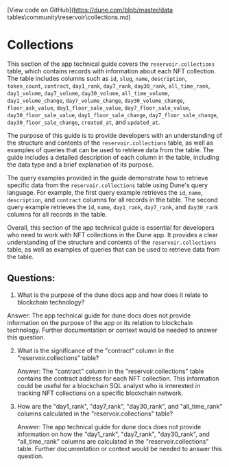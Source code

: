 [View code on GitHub](https://dune.com/blob/master/data tables\community\reservoir\collections.md)

# Collections

This section of the app technical guide covers the `reservoir.collections` table, which contains records with information about each NFT collection. The table includes columns such as `id`, `slug`, `name`, `description`, `token_count`, `contract`, `day1_rank`, `day7_rank`, `day30_rank`, `all_time_rank`, `day1_volume`, `day7_volume`, `day30_volume`, `all_time_volume`, `day1_volume_change`, `day7_volume_change`, `day30_volume_change`, `floor_ask_value`, `day1_floor_sale_value`, `day7_floor_sale_value`, `day30_floor_sale_value`, `day1_floor_sale_change`, `day7_floor_sale_change`, `day30_floor_sale_change`, `created_at`, and `updated_at`. 

The purpose of this guide is to provide developers with an understanding of the structure and contents of the `reservoir.collections` table, as well as examples of queries that can be used to retrieve data from the table. The guide includes a detailed description of each column in the table, including the data type and a brief explanation of its purpose. 

The query examples provided in the guide demonstrate how to retrieve specific data from the `reservoir.collections` table using Dune's query language. For example, the first query example retrieves the `id`, `name`, `description`, and `contract` columns for all records in the table. The second query example retrieves the `id`, `name`, `day1_rank`, `day7_rank`, and `day30_rank` columns for all records in the table. 

Overall, this section of the app technical guide is essential for developers who need to work with NFT collections in the Dune app. It provides a clear understanding of the structure and contents of the `reservoir.collections` table, as well as examples of queries that can be used to retrieve data from the table.
## Questions: 
 1. What is the purpose of the dune docs app and how does it relate to blockchain technology?
   
   Answer: The app technical guide for dune docs does not provide information on the purpose of the app or its relation to blockchain technology. Further documentation or context would be needed to answer this question.

2. What is the significance of the "contract" column in the "reservoir.collections" table?
   
   Answer: The "contract" column in the "reservoir.collections" table contains the contract address for each NFT collection. This information could be useful for a blockchain SQL analyst who is interested in tracking NFT collections on a specific blockchain network.

3. How are the "day1_rank", "day7_rank", "day30_rank", and "all_time_rank" columns calculated in the "reservoir.collections" table?
   
   Answer: The app technical guide for dune docs does not provide information on how the "day1_rank", "day7_rank", "day30_rank", and "all_time_rank" columns are calculated in the "reservoir.collections" table. Further documentation or context would be needed to answer this question.